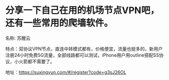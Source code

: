 # 分享一下自己在用的机场节点VPN吧，还有一些常用的爬墙软件。

名称: 苏醒云

特点：双协议VPN节点，直连中转模式都有，价格便宜，流量也挺多的，新用户注册24小时免费5G流量，全部线路都可以测试，iPhone用户用outline搭配SS协议，小火箭都不需要了。

地址：https://suxingyun.com/#/register?code=g3sJ26OL 

